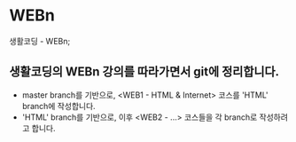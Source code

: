 # WEBn
생활코딩 - WEBn;

## 생활코딩의 WEBn 강의를 따라가면서 git에 정리합니다.
- master branch를 기반으로, <WEB1 - HTML & Internet> 코스를 'HTML' branch에 작성합니다.
- 'HTML' branch를 기반으로, 이후 <WEB2 - ...> 코스들을 각 branch로 작성하려고 합니다.
